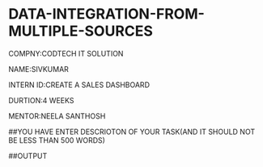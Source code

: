 # DATA-INTEGRATION-FROM-MULTIPLE-SOURCES

COMPNY:CODTECH IT SOLUTION

NAME:SIVKUMAR

INTERN ID:CREATE A SALES DASHBOARD

DURTION:4 WEEKS

MENTOR:NEELA SANTHOSH

##YOU HAVE ENTER DESCRIOTON OF YOUR TASK(AND IT SHOULD NOT BE LESS THAN 500 WORDS)

##OUTPUT
